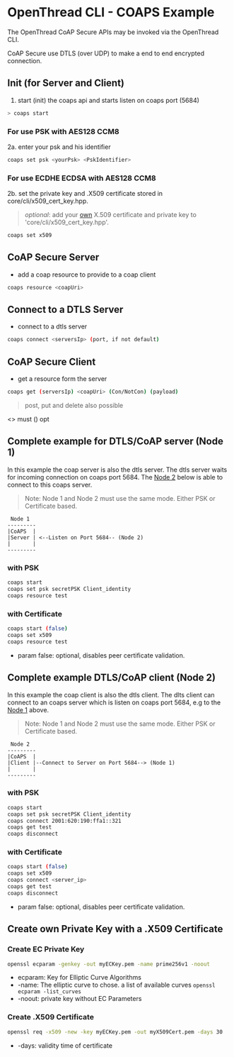 # OpenThread CLI - COAPS Example

The OpenThread CoAP Secure APIs may be invoked via the OpenThread CLI.

CoAP Secure use DTLS (over UDP) to make a end to end encrypted connection.

## Init (for Server and Client)

 1. start (init) the coaps api and starts listen on coaps port (5684)
 
```bash
> coaps start
```

### For use PSK with AES128 CCM8

 2a. enter your psk and his identifier
 
```bash
coaps set psk <yourPsk> <PskIdentifier>
```

### For use ECDHE ECDSA with AES128 CCM8

 2b. set the private key and .X509 certificate stored in core/cli/x509_cert_key.hpp.
 
 > _optional_: add your [own](#create-ec-private-key) X.509 certificate and private key to 'core/cli/x509_cert_key.hpp'.
 
```bash
coaps set x509
```

## CoAP Secure Server

 * add a coap resource to provide to a coap client
 
```bash
coaps resource <coapUri>
```

## Connect to a DTLS Server

 * connect to a dtls server
 
```bash
coaps connect <serversIp> (port, if not default)
```

## CoAP Secure Client

* get a resource form the server

```bash
coaps get (serversIp) <coapUri> (Con/NotCon) (payload)
```

> post, put and delete also possible
   
   
<> must
() opt
   
   
## Complete example for DTLS/CoAP server (Node 1)

In this example the coap server is also the dtls server.
The dtls server waits for incoming connection on coaps port 5684.
The [Node 2](#complete-example-dtlscoap-client-node-2) below is able to connect to this coaps server. 

> Note: Node 1 and Node 2 must use the same mode. Either PSK or Certificate based.   

```
 Node 1
---------
|CoAPS  |
|Server | <--Listen on Port 5684-- (Node 2)
|       |
---------
```

### with PSK

```bash
coaps start
coaps set psk secretPSK Client_identity
coaps resource test
```

### with Certificate

```bash
coaps start (false)
coaps set x509
coaps resource test
```

* param false: optional, disables peer certificate validation.

## Complete example DTLS/CoAP client (Node 2)

In this example the coap client is also the dtls client.
The dlts client can connect to an coaps server which is listen on coaps port 5684, e.g to the [Node 1](#complete-example-for-dtlscoap-server-node-1) above.

> Note: Node 1 and Node 2 must use the same mode. Either PSK or Certificate based.   

```
 Node 2
---------
|CoAPS  |
|Client |--Connect to Server on Port 5684--> (Node 1)
|       |
---------
```

### with PSK

```bash
coaps start
coaps set psk secretPSK Client_identity
coaps connect 2001:620:190:ffa1::321
coaps get test
coaps disconnect
```

### with Certificate

```bash
coaps start (false)
coaps set x509
coaps connect <server_ip>
coaps get test
coaps disconnect
```

* param false: optional, disables peer certificate validation.

## Create own Private Key with a .X509 Certificate

### Create EC Private Key

```bash
openssl ecparam -genkey -out myECKey.pem -name prime256v1 -noout
```

* ecparam: Key for Elliptic Curve Algorithms
* -name: The elliptic curve to chose. a list of available curves `openssl ecparam -list_curves`
* -noout: private key without EC Parameters

### Create .X509 Certificate

```bash
openssl req -x509 -new -key myECKey.pem -out myX509Cert.pem -days 30
```

* -days: validity time of certificate
